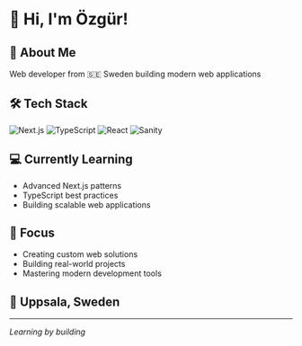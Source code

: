 # 👋 Hi, I'm Özgür!

## 🚀 About Me
Web developer from 🇸🇪 Sweden building modern web applications

## 🛠️ Tech Stack
![Next.js](https://img.shields.io/badge/-Next.js-000000?style=flat&logo=next.js)
![TypeScript](https://img.shields.io/badge/-TypeScript-3178C6?style=flat&logo=typescript&logoColor=white)
![React](https://img.shields.io/badge/-React-61DAFB?style=flat&logo=react&logoColor=black)
![Sanity](https://img.shields.io/badge/-Sanity-F03E2F?style=flat&logo=sanity&logoColor=white)


## 💻 Currently Learning
- Advanced Next.js patterns
- TypeScript best practices
- Building scalable web applications

## 🎯 Focus
- Creating custom web solutions
- Building real-world projects
- Mastering modern development tools

## 📍 Uppsala, Sweden

---
*Learning by building*
